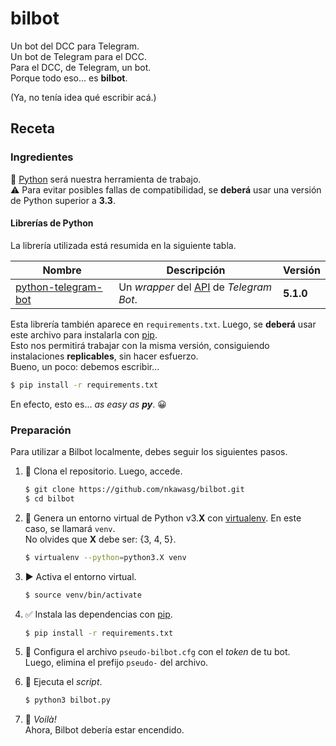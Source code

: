 
# bilbot

Un bot del DCC para Telegram.  
Un bot de Telegram para el DCC.  
Para el DCC, de Telegram, un bot.  
Porque todo eso... es **bilbot**.

(Ya, no tenía idea qué escribir acá.)

## Receta

### Ingredientes

:snake: [Python] será nuestra herramienta de trabajo.  
:warning: Para evitar posibles fallas de compatibilidad,
se **deberá** usar una versión de Python superior a **3.3**.

#### Librerías de Python

La librería utilizada está resumida en la siguiente tabla.

Nombre                | Descripción                                 | Versión
--------------------- | ------------------------------------------- | ---------
[python-telegram-bot] | Un _wrapper_ del [API] de _Telegram Bot_.   | **5.1.0**

Esta librería también aparece en `requirements.txt`.
Luego, se **deberá** usar este archivo para instalarla con [pip].  
Esto nos permitirá trabajar con la misma versión,
consiguiendo instalaciones **replicables**, sin hacer esfuerzo.  
Bueno, un poco: debemos escribir...

```sh
$ pip install -r requirements.txt
```

En efecto, esto es... _as easy as **py**_. :grinning:

### Preparación

Para utilizar a Bilbot localmente, debes seguir los siguientes pasos.

1. :sheep:
   Clona el repositorio. Luego, accede.

   ```sh
   $ git clone https://github.com/nkawasg/bilbot.git
   $ cd bilbot
   ```

2. :wrench:
   Genera un entorno virtual de Python v3.**X** con [virtualenv].
   En este caso, se llamará `venv`.  
   No olvides que **X** debe ser: {3, 4, 5}.

   ```sh
   $ virtualenv --python=python3.X venv
   ```

3. :arrow_forward:
   Activa el entorno virtual.

   ```sh
   $ source venv/bin/activate
   ```

4. :white_check_mark:
   Instala las dependencias con [pip].

   ```sh
   $ pip install -r requirements.txt
   ```

5. :wrench:
   Configura el archivo `pseudo-bilbot.cfg` con el _token_ de tu bot.  
   Luego, elimina el prefijo `pseudo-` del archivo.

6. :snake:
   Ejecuta el _script_.

   ```sh
   $ python3 bilbot.py
   ```

7. :tada:
   _Voilà!_  
   Ahora, Bilbot debería estar encendido.

[/]:# (Referencias implícitas)

[api]:                 https://core.telegram.org/bots/api
[python]:              http://www.pyzo.org/_images/xkcd_python.png

[python-telegram-bot]: https://pypi.python.org/pypi/python-telegram-bot
[virtualenv]:          https://virtualenv.pypa.io/en/stable
[pip]:                 https://pip.pypa.io/en/stable
